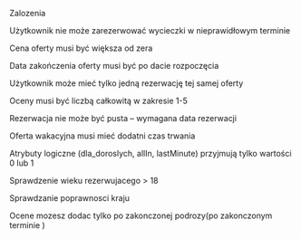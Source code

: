 Zalozenia 

Użytkownik nie może zarezerwować wycieczki w nieprawidłowym terminie

Cena oferty musi być większa od zera

Data zakończenia oferty musi być po dacie rozpoczęcia

Użytkownik może mieć tylko jedną rezerwację tej samej oferty

Oceny musi być liczbą całkowitą w zakresie 1-5

Rezerwacja nie może być pusta – wymagana data rezerwacji

Oferta wakacyjna musi mieć dodatni czas trwania 

Atrybuty logiczne (dla_doroslych, allIn, lastMinute) przyjmują tylko wartości 0 lub 1

Sprawdzenie wieku rezerwujacego > 18 

Sprawdzanie poprawnosci kraju

Ocene mozesz dodac tylko po zakonczonej podrozy(po zakonczonym terminie )